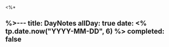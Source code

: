 <%* 



%>---
title: DayNotes
allDay: true
date: <% tp.date.now("YYYY-MM-DD", 6) %>
completed: false
---

